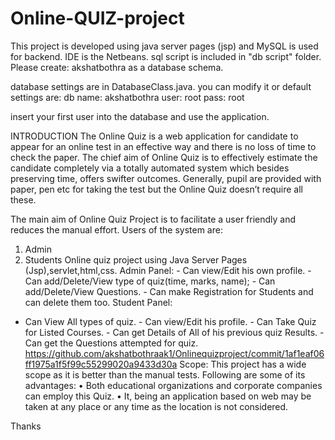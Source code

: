 # Online-QUIZ-project
This project is developed using java server pages (jsp) and MySQL is used for backend.
IDE is the Netbeans.
sql script is included in "db script" folder.
Please create:
akshatbothra as a database schema.

database settings are in DatabaseClass.java.
you can modify it or default settings are:
db name:  akshatbothra
user:     root
pass:     root

insert your first user into the database and use the application.



INTRODUCTION
The Online Quiz is a web application for candidate to appear for an online test in an effective way and there is no loss of time to check the paper. The chief aim of Online Quiz is to effectively estimate the candidate completely via a totally automated system which besides preserving time, offers swifter outcomes. Generally, pupil are provided with paper, pen etc for taking the test but the Online Quiz doesn’t require all these.

The main aim of Online Quiz Project is to facilitate a user friendly and reduces the manual effort. Users of the system are: 
1.	Admin 
2.	Students 
Online quiz project  using Java Server Pages (Jsp),servlet,html,css.
 Admin Panel: - 
Can view/Edit his own profile. - Can add/Delete/View type of quiz(time, marks, name); - Can add/Delete/View Questions. - Can make Registration for Students and can delete them too. 
Student Panel: 
- Can View All types of quiz. - Can view/Edit his profile. - Can Take Quiz for Listed Courses. - Can get Details of All of his previous quiz Results. - Can get the Questions attempted for quiz.
https://github.com/akshatbothraak1/Onlinequizproject/commit/1af1eaf06ff1975a1f5f99c55299020a9433d30a
Scope:
This project has a wide scope as it is better than the manual tests. Following are some of its advantages:
•	Both educational organizations and corporate companies can employ this Quiz.
•	It, being an application based on web may be taken at any place or any time as the location is not considered.



Thanks
